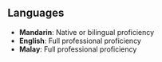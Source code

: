## Languages

- **Mandarin**: Native or bilingual proficiency
- **English**: Full professional proficiency
- **Malay**: Full professional proficiency
